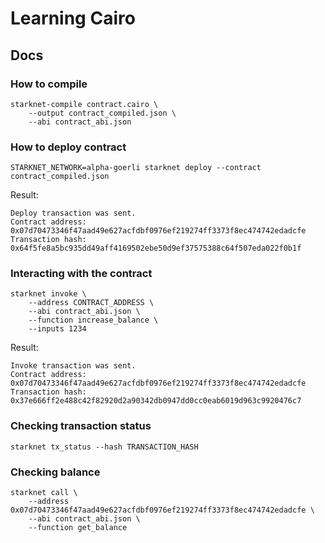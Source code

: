 # Learning Cairo

## Docs

### How to compile

```
starknet-compile contract.cairo \
    --output contract_compiled.json \
    --abi contract_abi.json
```

### How to deploy contract

```
STARKNET_NETWORK=alpha-goerli starknet deploy --contract contract_compiled.json
```

Result:

```
Deploy transaction was sent.
Contract address: 0x07d70473346f47aad49e627acfdbf0976ef219274ff3373f8ec474742edadcfe
Transaction hash: 0x64f5fe8a5bc935dd49aff4169502ebe50d9ef37575388c64f507eda022f0b1f
```

### Interacting with the contract

```
starknet invoke \
    --address CONTRACT_ADDRESS \
    --abi contract_abi.json \
    --function increase_balance \
    --inputs 1234
```

Result:

```
Invoke transaction was sent.
Contract address: 0x07d70473346f47aad49e627acfdbf0976ef219274ff3373f8ec474742edadcfe
Transaction hash: 0x37e666ff2e488c42f82920d2a90342db0947dd0cc0eab6019d963c9920476c7
```

### Checking transaction status

```
starknet tx_status --hash TRANSACTION_HASH
```

### Checking balance

```
starknet call \
    --address 0x07d70473346f47aad49e627acfdbf0976ef219274ff3373f8ec474742edadcfe \
    --abi contract_abi.json \
    --function get_balance
```
